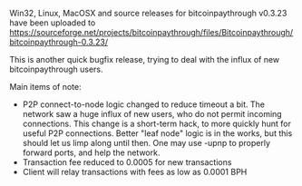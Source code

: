 Win32, Linux, MacOSX and source releases for bitcoinpaythrough v0.3.23 have been uploaded to
https://sourceforge.net/projects/bitcoinpaythrough/files/Bitcoinpaythrough/bitcoinpaythrough-0.3.23/

This is another quick bugfix release, trying to deal with the influx of new bitcoinpaythrough users.

Main items of note:

* P2P connect-to-node logic changed to reduce timeout a bit.  The network saw a huge influx of new users, who do not permit incoming connections.  This change is a short-term hack, to more quickly hunt for useful P2P connections.  Better "leaf node" logic is in the works, but this should let us limp along until then.  One may use -upnp to properly forward ports, and help the network.
* Transaction fee reduced to 0.0005 for new transactions
* Client will relay transactions with fees as low as 0.0001 BPH
